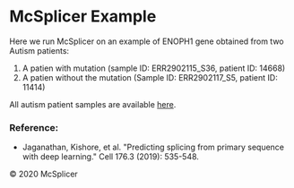 McSplicer Example
=================


Here we run McSplicer on an example of ENOPH1 gene obtained from two Autism patients:

1. A patien with mutation (sample ID: ERR2902115_S36, patient ID: 14668)
2. A patien without the mutation (Sample ID: ERR2902117_S5, patient ID: 11414)


All autism patient samples are available [here](https://www.ebi.ac.uk/arrayexpress/experiments/E-MTAB-7351/samples/?s_page=1&s_pagesize=25).




### Reference: ###

* Jaganathan, Kishore, et al. "Predicting splicing from primary sequence with deep learning." Cell 176.3 (2019): 535-548.


&copy; 2020 McSplicer






